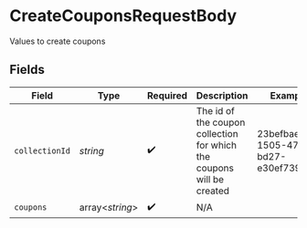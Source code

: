 # CreateCouponsRequestBody

Values to create coupons


## Fields

| Field                                                                 | Type                                                                  | Required                                                              | Description                                                           | Example                                                               |
| --------------------------------------------------------------------- | --------------------------------------------------------------------- | --------------------------------------------------------------------- | --------------------------------------------------------------------- | --------------------------------------------------------------------- |
| `collectionId`                                                        | *string*                                                              | :heavy_check_mark:                                                    | The id of the coupon collection for which the coupons will be created | 23befbae-1505-47a8-bd27-e30ef739f32c                                  |
| `coupons`                                                             | array<*string*>                                                       | :heavy_check_mark:                                                    | N/A                                                                   |                                                                       |